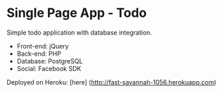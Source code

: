 Single Page App - Todo
=================================

Simple todo application with database integration.  
* Front-end: jQuery  
* Back-end: PHP  
* Database: PostgreSQL  
* Social: Facebook SDK  

Deployed on Heroku: [here] (http://fast-savannah-1056.herokuapp.com)
